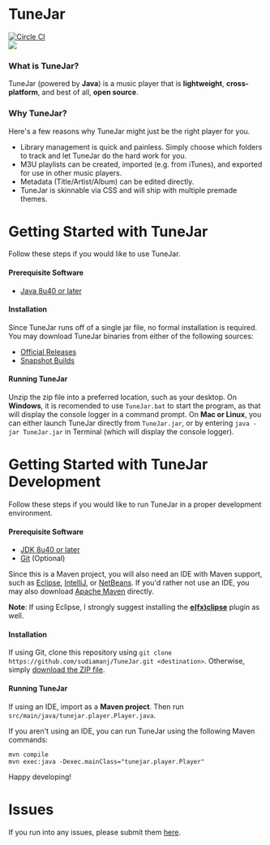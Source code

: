 # TuneJar
[![Circle CI](https://circleci.com/gh/sudiamanj/TuneJar.svg?style=svg)](https://circleci.com/gh/sudiamanj/TuneJar)  
![](https://raw.githubusercontent.com/sudiamanj/TuneJar/master/src/main/resources/img/icon.png)

### What is TuneJar?
TuneJar (powered by **Java**) is a music player that is **lightweight**, **cross-platform**, and best of all, **open source**.

### Why TuneJar?
Here's a few reasons why TuneJar might just be the right player for you.  

- Library management is quick and painless. Simply choose which folders to track and let TuneJar do the hard work for you.
- M3U playlists can be created, imported (e.g. from iTunes), and exported for use in other music players.
- Metadata (Title/Artist/Album) can be edited directly.
- TuneJar is skinnable via CSS and will ship with multiple premade themes.

# Getting Started with TuneJar
Follow these steps if you would like to use TuneJar.

#### Prerequisite Software
- [Java 8u40 or later](https://java.com/)

#### Installation
Since TuneJar runs off of a single jar file, no formal installation is required. You may download TuneJar binaries from either of the following sources:
- [Official Releases](https://github.com/sudiamanj/TuneJar/releases)
- [Snapshot Builds](http://code.fosshub.com/TuneJar/downloads)

#### Running TuneJar
Unzip the zip file into a preferred location, such as your desktop. On **Windows**, it is recomended to use ``TuneJar.bat`` to start the program, as that will display the console logger in a command prompt. On **Mac or Linux**, you can either launch TuneJar directly from ``TuneJar.jar``, or by entering ``java -jar TuneJar.jar`` in Terminal (which will display the console logger).

# Getting Started with TuneJar Development
Follow these steps if you would like to run TuneJar in a proper development environment.

#### Prerequisite Software
- [JDK 8u40 or later](http://www.oracle.com/technetwork/java/javase/downloads/index.html)
- [Git](https://git-scm.com/downloads) (Optional)

Since this is a Maven project, you will also need an IDE with Maven support, such as [Eclipse](https://eclipse.org/downloads/), [IntelliJ](https://www.jetbrains.com/idea/download/), or [NetBeans](https://netbeans.org/downloads/). If you'd rather not use an IDE, you may also download [Apache Maven](http://maven.apache.org/download.cgi) directly.

**Note**: If using Eclipse, I strongly suggest installing the [**e(fx)clipse**](http://www.eclipse.org/efxclipse/install.html) plugin as well.

#### Installation
If using Git, clone this repository using ``git clone https://github.com/sudiamanj/TuneJar.git <destination>``. Otherwise, simply [download the ZIP file](https://github.com/sudiamanj/TuneJar/archive/master.zip).

#### Running TuneJar
If using an IDE, import as a **Maven project**.  Then run ``src/main/java/tunejar.player.Player.java``.

If you aren't using an IDE, you can run TuneJar using the following Maven commands:
```
mvn compile
mvn exec:java -Dexec.mainClass="tunejar.player.Player"
```

Happy developing!

# Issues
If you run into any issues, please submit them [here](http://code.fosshub.com/TuneJar/issues).
